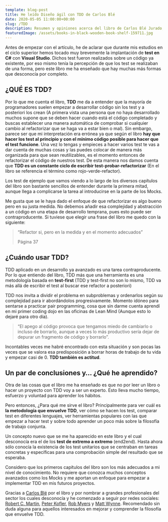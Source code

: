 ```yaml
---
template: blog-post
title: He leído Diseño ágil con TDD de Carlos Blé
date: 2020-05-05 11:00:00+00:00
slug: /TDD
description: Resumen y opiniones acerca del libro de Carlos Blé Jurado, Diseño ágil con TDD
featuredImage: /assets/books-in-black-wooden-book-shelf-159711.jpg
---
```

Antes de empezar con el artículo, he de aclarar que durante mis estudios en el ciclo superior hemos tocado muy brevemente la implantación de **test en C#** con **Visual Studio**. Dichos test fueron realizados sobre un código ya existente, por eso mismo tenía la percepción de que los test se realizaban de una forma, pero este libro me ha enseñado que hay muchas más formas que desconocía por completo.

## **¿QUÉ ES TDD?**

Por lo que me cuenta el libro, **TDD** me da a entender que la mayoría de programadores suelen empezar a desarrollar código sin los test y a posteriori los crean (A primera vista una persona que no haya desarrollado muchos supone que se deben hacer cuando está el código completado y buscas establecer una manera automática de comprobar si cualquier cambio al refactorizar que se haga va a estar bien o mal). Sin embargo, parece ser que mi interpretación era errónea ya que según el libro **hay que hacer los test al principio y con el mínimo código posible para hacer que el test funcione**. Una vez lo tengas y empieces a hacer varios test te vas a dar cuenta de muchas cosas y las puedes colocar de manera más organizada para que sean reutilizables, es el momento entonces de refactorizar el código de nuestros test. De esta manera nos damos cuenta que **TDD es un constante ciclo de escribir test-probar-refactorizar** (En el libro se referencia el término como rojo-verde-refactor).

Los test de ejemplo que vamos viendo a lo largo de los diversos capítulos del libro son bastante sencillos de entender durante la primera mitad, aunque llega a complicarse la tarea al introducirse en la parte de los Mocks.

Me gusta que se le haya dado el enfoque de que refactorizar es algo bueno pero en su justa medida. No debemos añadir esa complejidad y abstracción a un código en una etapa de desarrollo temprana, pues esto puede ser contraproducente. Si tuviese que elegir una frase del libro me quedo con la siguiente:

> “Refactor si, pero en la medida y en el momento adecuados”
>
> Página 37

## **¿Cuándo usar TDD?**

TDD aplicado en un desarrollo ya avanzado es una tarea contraproducente. Por lo que entiendo del libro, TDD más que una herramienta es una metodología basada en **test-first** (TDD y test-first no son lo mismo, TDD va más allá de escribir el test al buscar ese refactor a posteriori)

TDD nos invita a dividir el problema en subproblemas y ordenarlos según su complejidad para ir abordándolos progresivamente. Momento idóneo para sentarse a practicar pair programming, cosa que sin darme cuenta aprendí en mi primer coding dojo en las oficinas de Lean Mind (Aunque esto lo dejaré para otro día).

> “El apego al código provoca que tengamos miedo de cambiarlo o incluso de borrarlo, aunque a veces lo más productivo sería dejar de depurar un fragmento de código y borrarlo”.

Incontables veces me habré encontrado con esta situación y son pocas las veces que se valora esa predisposición a borrar horas de trabajo de tu vida y empezar casi de 0. **TDD también es actitud**.

## **Un par de conclusiones** **y… ¿Qué he aprendido?**

Otra de las cosas que el libro me ha enseñado es que no por leer un libro o hacer un proyecto con TDD voy a ser un experto. Esto lleva mucho tiempo, esfuerzo y voluntad para aprender los hábitos.

Pero entonces, ¿Para qué me sirve el libro? Principalmente para ver cuál es **la metodología que envuelve TDD**, ver cómo se hacen los test, comparar test en diferentes lenguajes, ver herramientas populares con las que\
empezar a hacer test y sobre todo aprender un poco más sobre la filosofía de trabajo conjunta.

Un concepto nuevo que se me ha aparecido en este libro y el cual desconocía era el de los **test de extremo a extremo** (end2end). Hasta ahora sólo conocía la existencia de los test unitarios que se centraban en tareas concretas y específicas para una comprobación simple del resultado que se esperaba.

Considero que los primeros capítulos del libro son los más adecuados a mi nivel de conocimiento. No requiere que conozca muchos conceptos avanzados como los Mocks y me aportan un enfoque para empezar a implementar TDD en mis futuros proyectos.

Gracias a [Carlos Blé](https://twitter.com/carlosble) por el libro y por nombrar a grandes profesionales del sector los cuales desconocía y he comenzado a seguir por redes sociales: [Robert C. Martin](https://twitter.com/unclebobmartin), [Peter Kofler](https://twitter.com/codecopkofler), [Rob Myers](https://twitter.com/robmyers) y [Matt Wynne](https://twitter.com/mattwynne). Recomendado sin duda alguna para aquellos interesados en mejorar y comprender la filosofía que envuelve TDD.